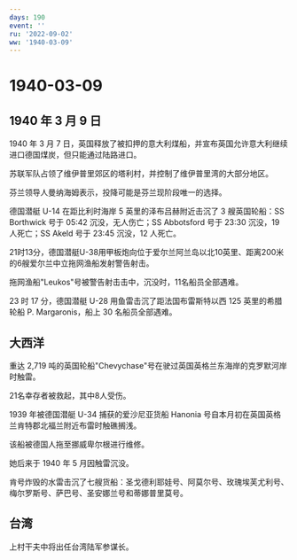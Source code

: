 ```yaml
---
days: 190
event: ''
ru: '2022-09-02'
ww: '1940-03-09'
---
```


# 1940-03-09

## 1940 年 3 月 9 日

1940 年 3 月 7
日，英国释放了被扣押的意大利煤船，并宣布英国允许意大利继续进口德国煤炭，但只能通过陆路进口。

苏联军队占领了维伊普里郊区的塔利村，并控制了维伊普里湾的大部分地区。

芬兰领导人曼纳海姆表示，投降可能是芬兰现阶段唯一的选择。

德国潜艇 U-14 在距比利时海岸 5 英里的泽布吕赫附近击沉了 3 艘英国轮船：SS
Borthwick 号于 05:42 沉没，无人伤亡；SS Abbotsford 号于 23:30 沉没，19
人死亡；SS Akeld 号于 23:45 沉没，12 人死亡。

21时13分，德国潜艇U-38用甲板炮向位于爱尔兰阿兰岛以北10英里、距离200米的6艘爱尔兰中立拖网渔船发射警告射击。

拖网渔船"Leukos"号被警告射击击中，沉没时，11名船员全部遇难。

23 时 17 分，德国潜艇 U-28 用鱼雷击沉了距法国布雷斯特以西 125
英里的希腊轮船 P. Margaronis，船上 30 名船员全部遇难。

## 大西洋

重达 2,719
吨的英国轮船"Chevychase"号在驶过英国英格兰东海岸的克罗默河岸时触雷。

21名幸存者被救起，其中8人受伤。

1939 年被德国潜艇 U-34 捕获的爱沙尼亚货船 Hanonia
号自本月初在英国英格兰肯特郡北福兰附近布雷时触礁搁浅。

该船被德国人拖至挪威卑尔根进行维修。

她后来于 1940 年 5 月因触雷沉没。

肯号炸毁的水雷击沉了七艘货船：圣戈德利耶娃号、阿莫尔号、玫瑰埃芙尤利号、梅尔罗斯号、萨巴号、圣安娜兰号和蒂娜普里莫号。

## 台湾

上村干夫中将出任台湾陆军参谋长。
